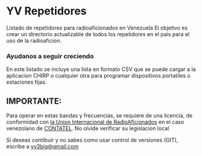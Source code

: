# YV Repetidores
Listado de repetidores para radioaficionados en Venezuela
El objetivo es crear un directorio actualizable de todos los repetidores
en el pais para el uso de la radioaficion. 

### Ayudanos a seguir creciendo
En este listado se incluye una lista en formato CSV que se puede cargar
a la aplicacion CHIRP o cualquier otra para programar dispositivos 
portatiles o estaciones fijas.

## IMPORTANTE:
Para operar en estas bandas y frecuencias, se requiere de una licencia,
de conformidad con [la Union Internacional de RadioAficionados](https://www.iaru.org/)
en el caso venezolano de [CONTATEL](https://conatel.gob.ve/?page_id=15). No olvide
verificar su legislacion local

Si deseas contibuir y no sabes como usar control de versiones (GIT), 
escribe a yy3big@gmail.com
